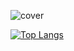 ![cover](https://user-images.githubusercontent.com/97664519/156707726-1bc0bcd9-75ae-492b-830f-fedb7b39ea7d.png)










[![Top Langs](https://github-readme-stats.vercel.app/api/top-langs/?username=The-rico&layout=compact)](https://github.com/The-rico)